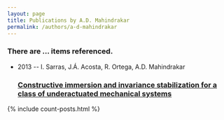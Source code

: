 ```yaml
---
layout: page
title: Publications by A.D. Mahindrakar
permalink: /authors/a-d-mahindrakar
---
```


<h3 id="number-posts">There are ... items referenced.</h3>
<ul class="post-list">
<li><span class='post-meta'>2013 -- I. Sarras, J.Á. Acosta, R. Ortega, A.D. Mahindrakar</span><h3><a class='post-link' href="{{ site.baseurl }}/constructive-immersion-and-invariance-stabilization-for-a-class-of-underactuated-mechanical-systems">Constructive immersion and invariance stabilization for a class of underactuated mechanical systems</a></h3></li>

</ul>
{% include count-posts.html %}
